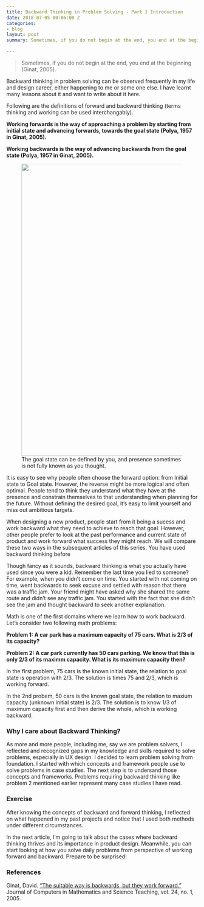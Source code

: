 ```yaml
---
title: Backward Thinking in Problem Solving - Part 1 Introduction
date: 2018-07-05 00:06:00 Z
categories:
- blog
layout: post
summary: Sometimes, if you do not begin at the end, you end at the beginning. I have learnt many lessons about this and decided to share those in this blog post.

---
```


> Sometimes, if you do not begin at the end, you end at the beginning (Ginat, 2005).

Backward thinking in problem solving can be observed frequently in my life and design career, either happening to me or some one else. I have learnt many lessons about it and want to write about it here.

Following are the definitions of forward and backward thinking (terms thinking and working can be used interchangably).

**Working forwards is the way of approaching a problem by starting from initial state and advancing forwards, towards the goal state (Polya, 1957 in Ginat, 2005).**

**Working backwards is the way of advancing backwards from the goal state (Polya, 1957 in Ginat, 2005).**

<figure>
    <img width="768" src="https://res.cloudinary.com/ryanntt/image/upload/s--mUY6P4mw--/v1530803654/blog/backward-thinking/forward_backward_thinking.jpg">
    <figcaption>The goal state can be defined by you, and presence sometimes is not fully known as you thought.</figcaption>
</figure>


It is easy to see why people often choose the forward option: from Initial state to Goal state. However, the reverse might be more logical and often optimal. People tend to think they understand what they have at the presence and constrain themselves to that understanding when planning for the future. Without defining the desired goal, it’s easy to limit yourself and miss out ambitious targets.

When designing a new product, people start from it being a sucess and work backward what they need to achieve to reach that goal. However, other people prefer to look at the past performance and current state of product and work forward what success they might reach. We will compare these two ways in the subsequent articles of this series.
You have used backward thinking before

Though fancy as it sounds, backward thinking is what you actually have used since you were a kid. Remember the last time you lied to someone? For example, when you didn’t come on time. You started with not coming on time, went backwards to seek excuse and settled with reason that there was a traffic jam. Your friend might have asked why she shared the same route and didn’t see any traffic jam. You started with the fact that she didn’t see the jam and thought backward to seek another explanation.

Math is one of the first domains where we learn how to work backward. Let’s consider two following math problems:

**Problem 1: A car park has a maximum capacity of 75 cars. What is 2/3 of its capacity?**

**Problem 2: A car park currently has 50 cars parking. We know that this is only 2/3 of its maximm capacity. What is its maximum capacity then?**

In the first problem, 75 cars is the known initial state, the relation to goal state is operation with 2/3. The solution is times 75 and 2/3, which is working forward.

In the 2nd probem, 50 cars is the known goal state, the relation to maxium capacity (unknown initial state) is 2/3. The solution is to know 1/3 of maximum capacity first and then derive the whole, which is working backward.

### Why I care about Backward Thinking?

As more and more people, including me, say we are problem solvers, I reflected and recognized gaps in my knowledge and skills required to solve problems, especially in UX design. I decided to learn problem solving from foundation. I started with which concepts and framework people use to solve problems in case studies. The next step is to undersand those concepts and frameworks. Problems requiring backward thinking like problem 2 mentioned earlier represent many case studies I have read.

### Exercise

After knowing the concepts of backward and forward thinking, I reflected on what happened in my past projects and notice that I used both methods under different circumstances.

In the next article, I’m going to talk about the cases where backward thinking thrives and its importance in product design. Meanwhile, you can start looking at how you solve daily problems from perspective of working forward and backward. Prepare to be surprised!

### References

Ginat, David. [“The suitable way is backwards, but they work forward.”](https://www.thefreelibrary.com/The%20suitable%20way%20is%20backwards,%20but%20they%20work%20forward.-a0128170454) Journal of Computers in Mathematics and Science Teaching, vol. 24, no. 1, 2005.